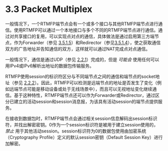 # 3.3 Packet Multiplex

一般情况下，一个RTMFP端节点会有一个或多个接口与其他RTMFP端节点进行通信。使用RTMFP可以通过一个本地接口与多个不同的RTMFP端节点进行通信。通过对共享接口的复用，可以实现点对点的通信，具体做法是通过启用第三方端节点，作为Forwarder（参见 [3.5.1.5][1]）和Redirector（参见[3.5.1.4][2]），使之获取通信双方的广告地址并告知通信的双方，这样就可以通过NAT完成点对点通信。

一般情况下，通信是通过UDP（参见 [2.2.1][3]）完成的，但是 *可能会* 使用任何可以用IPv4或IPv6解析出地址的数据包传输服务。

RTMFP使用session的标识符区分与不同端节点之间的通信和端节点的socket地址（参见 [2.2.2][4]）。因此，RTMFP可以检测是远端节点的地址是否发生了变化（例如远端节点可能是移动设备或处于无线场景中），而且可以无视地址变化继续通信。基于这种特性，RTMFP端节点还可以作为Forwarder或Redirector，通过区分已建立的活动session和session消息报，为该具有活动session的端节点提供服务。

在接收到数据包时，RTMFP端节点会通过相关session信息解码出session标识符，并找出解密密钥。0作为一个session标识符是被用于建立session使用的， *禁止* 用于其他活动session。session标识符为0的数据包使用由加密系统（Cryptography Profile）定义的默认session密钥（Default Session Key）进行加解密。


[1]:    ./3.5.1.5_Forwarder.md
[2]:    ./3.5.1.4_Redirector.md
[3]:    ../2_Syntax/2.2.1_Encapsulation.md
[4]:    ../2_Syntax/2.2.2_Multiplex.md
